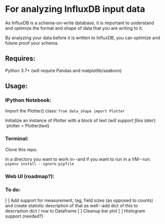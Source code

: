 # For analyzing InfluxDB input data

As InfluxDB is a schema-on-write database, it is important to understand and optimize the format and shape of data that you are writing to it.

By analyzing your data before it is written to InfluxDB, you can optimize and future proof your schema.

## Requires:

Python 3.7+
(will require Pandas and matplotlib/seaborn)

## Usage:

### IPython Notebook:

Import the Plotter() class: `from data_shape import Plotter`

Initialize an instance of Plotter with a block of text (*will support files later*): `plotter = Plotter(text)

### Terminal:

Clone this repo.

In a directory you want to work in--and if you want to run in a VM--run: `pipenv install --ignore-pipfile`



### Web UI (roadmap?):


### To do:

[ ] Add support for measurement, tag, field sizes (as opposed to counts) and create statistic description of that as well--add dict of this to description dict / row to Dataframe
[ ] Cleanup bar plot
[ ] Histogram support (needed?)